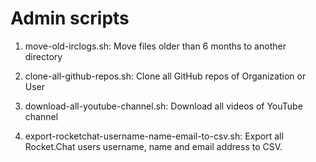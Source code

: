 
# Admin scripts

1) move-old-irclogs.sh: Move files older than 6 months to another directory

2) clone-all-github-repos.sh: Clone all GitHub repos of Organization or User

3) download-all-youtube-channel.sh: Download all videos of YouTube channel

4) export-rocketchat-username-name-email-to-csv.sh: Export all Rocket.Chat
   users username, name and email address to CSV.
